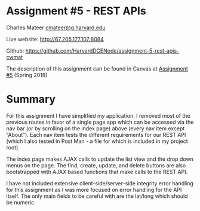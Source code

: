 # Assignment #5 - REST APIs

Charles Mateer cmateer@g.harvard.edu

Live website: http://67.205.177.107:8084

Github: https://github.com/HarvardDCENode/assignment-5-rest-apis-cwmat


The description of this assignment can be found in Canvas at [Assignment #5](https://canvas.harvard.edu/courses/35096/assignments/204793) (Spring 2018)

# Summary
For this assignment I have simplified my application.  I removed most of the previous routes in favor of a single page app which can be accessed via the nav bar (or by scrolling on the index page) above (every nav item except “About”).  Each nav item tests the different requirements for our REST API (which I also tested in Post Man - a file for which is included in my project root). 

The index page makes AJAX calls to update the list view and the drop down menus on the page.  The find, create, update, and delete buttons are also bootstrapped with AJAX based functions that make  calls to the REST API.  

I have not included extensive client-side/server-side integrity error handling for this assignment as I was more focused on error handling for the API itself.  The only main fields to be careful with are the lat/long which should be numeric.  
